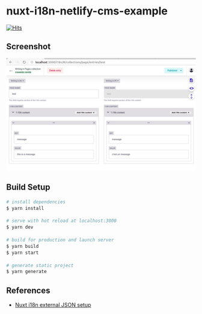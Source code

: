 # nuxt-i18n-netlify-cms-example

[![Hits](https://hits.seeyoufarm.com/api/count/incr/badge.svg?url=https%3A%2F%2Fgithub.com%2FMexsonFernandes%2Fnuxt-i18n-netlify-cms-example&count_bg=%2379C83D&title_bg=%23555555&icon=&icon_color=%23E7E7E7&title=hits&edge_flat=false)](https://hits.seeyoufarm.com)

## Screenshot

<img src="static/i18n-content.jpeg" width="600px">

## Build Setup

```bash
# install dependencies
$ yarn install

# serve with hot reload at localhost:3000
$ yarn dev

# build for production and launch server
$ yarn build
$ yarn start

# generate static project
$ yarn generate
```

## References

* [Nuxt i18n external JSON setup](https://phrase.com/blog/posts/nuxt-js-tutorial-i18n/#External_JSON_or_JS_Files)
